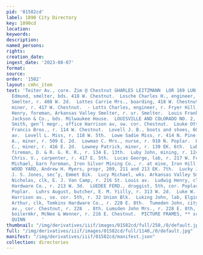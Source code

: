 ```yaml
---
pid: '01582cd'
label: 1890 City Directory
key: 1890cd
location: 
keywords: 
description: 
named_persons: 
rights: 
creation_date: 
ingest_date: '2023-08-07'
format: 
source: 
order: '1582'
layout: cmhc_item
text: 'Teiter Av., core. Zim @ Chestnut GHARLES LEITZMANN  LOR 169 LUN     Lorenz
  Edmund, smelter, bds. 418 W. Chestnut.  Losche Charles H., engineer, Arkansas Valley
  Smelter, r. 408 W. 2d.  Lottes Carrie Mrs., boarding, 418 W. Chestnut.  Lottes Fred.,
  miner, r. 417 W. Chestnut.  - Lotts Charles, engineer, r. Fryer Hill, head E. 7th.  Lotz
  Henry, foreman, Arkansas Valley Smelter, r. ur. Smelter.  Louis Frank, tailor, Ed.
  Jackson & Co., bds. Milwaukee House.  LOUISVILLE AND COLORADO NO. 2, MINES, Eben
  Smith, gen’l megr., office Harrison av, sw. cor. Chestnut.  Louke Otto, butcher,
  Francis Bros., r. 114 W. Chestnut.  Lovell J. B., boots and shoes, 608 Harrison
  av.  Lovell L. Miss, r. 118 W. 5th.  Lowe Sadie Miss, r. 414 N. Pine.  Lowery John
  A., miner, r. 509 E. 2d.  Lowman C. Mrs., nurse, r. 910 N. Poplar.  Lowney James
  C., miner, r. 416 E. 2d.  Lowney Patrick, miner, r. 130 EK. 6th.  Luby Hugh W.,
  fireman, D. & R. G. R. R., r. 134 E. 13th.  Luby John, mining, r. 124 E. 12th.  Lucas
  Chris. V., carpenter, r. 417 E. 5th.  Lucas George, lab, r. 217 W. Front.  Lucas
  Michael, barn foreman, Iron Silver Mining Co., r. at mine, Iron Hill.  LUCKY CORNER
  WOOD YARD, Andrew H. Myers, propr, 209, 211 and 213 EK. 7th.  Lucky Joe Mining Co.,
  J. S. Jones, sec’y, Emmet Bik.  Lucy Michael, wks. Arkansas Valley Smelter.  Ludes
  Nicholas, clk, E. J. Van Camp, r. 216 St. Louis av.  Ludwig Henry, clk, Tomkins
  Hardware Co., r. 213 W. 3d.  LUEDEE FERD., druggist, 5th, cor. Poplar, r. 902 N.
  Poplar.  Luhrs August, butcher, E. M. Yiilly, r. 313 W. 2d.  Luke W. O., photographer,
  Harrison av., se. cor. 5th, r. 32 Union Blk.  Luking John, lab, Elgin Smelter.  Lumsden
  Arthur, clk, Tomkins Hardware Co., r. 228 E. 8th.  Tumeden John, city clerk, Harrison
  av., cor. Chestnut, r. 228  . 8th. Lumsden John Mrs., r. 228 E. 8th, Lundy Harry,
  boilermkr, McNee & Wenner, r. 216 E. Chestnut.  PICTURE FRAMES, ** srszzz"" J, J,
  QUINN      '
thumbnail: "/img/derivatives/iiif/images/01582cd/full/250,/0/default.jpg"
full: "/img/derivatives/iiif/images/01582cd/full/1140,/0/default.jpg"
manifest: "/img/derivatives/iiif/01582cd/manifest.json"
collection: directories
---
```

